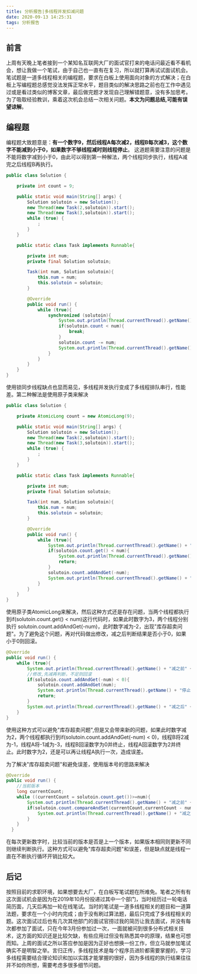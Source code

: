 ```yaml
---
title: 分析报告|多线程并发扣减问题
date: 2020-09-13 14:25:31
tags: 分析报告
---
```


## 前言

上周有天晚上笔者接到一个某知名互联网大厂的面试官打来的电话问最近看不看机会，想让我做一个笔试，由于自己也一直有在复习，所以就打算再试试面试机会。笔试题是一道多线程相关的编程题，要求在白板上使用面向对象的方式解决；在白板上写编程题总感觉没法发挥正常水平，题目类似的解决思路之前也在工作中遇见过或是看过类似的博客文章，最后做完题才发现自己理解错题意，没有多加思考。为了吸取经验教训，乘着这次机会总结一次相关问题。**本文为问题总结,可能有误望谅解**。

## 编程题

<!-- more -->

编程题大致题意是：**有一个数字9，然后线程A每次减2，线程B每次减3，这个数字不能减到小于0，如果数字不够线程减时则线程停止**。
这道题需要注意的问题是不能将数字减到小于0，由此可以得到第一种解法，两个线程同步执行，线程A减完之后线程B再执行。
```Java
public class Solution {

    private int count = 9;

    public static void main(String[] args) {
        Solution solutoin = new Solution();
        new Thread(new Task(2,solutoin)).start();
        new Thread(new Task(3,solutoin)).start();
        while (true) {
            ;
        }
    }

    public static class Task implements Runnable{

        private int num;
        private final Solution solutoin;

        Task(int num, Solution solutoin){
            this.num = num;
            this.solutoin = solutoin;
        }

        @Override
        public void run() {
            while (true){
                synchronized (solutoin){
                    System.out.println(Thread.currentThread().getName() + "减之前" + solutoin.count);
                    if(solutoin.count < num){
                        break;
                    }
                    solutoin.count -= num;
                    System.out.println(Thread.currentThread().getName() + "减之后" + solutoin.count);
                }
            }
        }
    }
}
```
使用锁同步线程缺点也显而易见，多线程并发执行变成了多线程排队串行，性能差。第二种解法是使用原子类来解决
```Java
public class Solution {

    private AtomicLong count = new AtomicLong(9);

    public static void main(String[] args) {
        Solution solutoin = new Solution();
        new Thread(new Task(2,solutoin)).start();
        new Thread(new Task(3,solutoin)).start();
        while (true) {
            ;
        }
    }

    public static class Task implements Runnable{

        private int num;
        private final Solution solutoin;

        Task(int num, Solution solutoin){
            this.num = num;
            this.solutoin = solutoin;
        }

        @Override
        public void run() {
            while (true){
                System.out.println(Thread.currentThread().getName() + "减之前" + solutoin.count);
                if(solutoin.count.get() < num){
                    System.out.println(Thread.currentThread().getName() + "停止" + solutoin.count);
                    return;
                }
                solutoin.count.addAndGet(-num);
                System.out.println(Thread.currentThread().getName() + "减之后" + solutoin.count);
            }
        }
    }
}
```
使用原子类AtomicLong来解决，然后这种方式还是存在问题，当两个线程都执行到if(solutoin.count.get() < num)这行代码时，如果此时数字为3，两个线程分别执行 solutoin.count.addAndGet(-num)，此时数字减为-2，出现"库存超卖问题"。为了避免这个问题，再对代码做出修改，减之后判断结果是否小于0，如果小于0则回滚。

```java
@Override
public void run() {
    while (true){
        System.out.println(Thread.currentThread().getName() + "减之前" + solutoin.count);
        //修改,先减再判断，不足则回滚
        if(solutoin.count.addAndGet(-num) < 0){
            solutoin.count.addAndGet(num);
            System.out.println(Thread.currentThread().getName() + "停止" + solutoin.count);
            return;
        }
        System.out.println(Thread.currentThread().getName() + "减之后" + solutoin.count);
    }
}
```
使用这种方式可以避免"库存超卖问题",但是又会带来新的问题，如果此时数字减为2，两个线程都执行到if(solutoin.count.addAndGet(-num) < 0)，线程B将2减为-1，线程A将-1减为-3，线程B回滚数字为0并终止，线程A回滚数字为2并终止。此时数字为2，还是可以再让线程A执行一次，造成误差。

为了解决"库存超卖问题"和避免误差，使用版本号的思路来解决
```Java
@Override
public void run() {
    //当前版本
    long currentCount;
    while ((currentCount = solutoin.count.get())>=num){
        System.out.println(Thread.currentThread().getName() + "减之前" + solutoin.count);
        if(solutoin.count.compareAndSet(currentCount,currentCount - num)){
            System.out.println(Thread.currentThread().getName() + "减之后" + solutoin.count);
        }
    }
  }
```
在每次更新数字时，比较当前的版本是否是上一个版本，如果版本相同则更新不同则继续判断执行。这种方式可以避免"库存超卖问题"和误差，但是缺点就是线程一直在不断执行循环开销比较大。

## 后记
按照目前的求职环境，如果想要去大厂，在白板写笔试题在所难免。笔者之所有有这次面试机会是因为在2019年10月份投递过其中一个部门，当时经历过一轮电话简历面，几天后再加一轮在线笔试。当时的笔试是一道多线程相关的题目和一道算法题，要求在一个小时内完成；由于没有刷过算法题，最后只完成了多线程相关的题。这次面试过后也有几次其他部门的面试官捞过我的简历让我去面试，并没有每次都参加了面试，只在今年3月份参加过一次，一面就被问到很多分布式相关技术，这方面的知识还是比较欠缺，有些应用过但没有熟悉其中的原理，结果也可想而知。上周的面试之所以答应参加是因为正好也想换一份工作，但立马就参加笔试确实不是明智之举。言归正传，多线程技术是每个程序员进阶都需要掌握的，学习多线程需要结合理论知识和加以实践才能掌握的很好，因为多线程的执行结果往往并不如你所想，需要考虑多很多细节问题。
